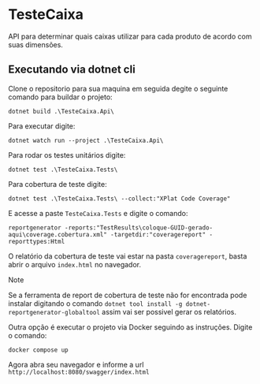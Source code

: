 # TesteCaixa

API para determinar quais caixas utilizar para cada produto de acordo com suas dimensões.

## Executando via dotnet cli

Clone o repositorio para sua maquina em seguida degite o seguinte comando para buildar o projeto:
```
dotnet build .\TesteCaixa.Api\
```

Para executar digite:
```
dotnet watch run --project .\TesteCaixa.Api\
```

Para rodar os testes unitários digite:
```
dotnet test .\TesteCaixa.Tests\
```

Para cobertura de teste digite:
```
dotnet test .\TesteCaixa.Tests\ --collect:"XPlat Code Coverage"
```

E acesse a paste `TesteCaixa.Tests` e digite o comando:
```
reportgenerator -reports:"TestResults\coloque-GUID-gerado-aqui\coverage.cobertura.xml" -targetdir:"coveragereport" -reporttypes:Html
```

O relatório da cobertura de teste vai estar na pasta `coveragereport`, basta abrir o arquivo `index.html` no navegador.

>[!NOTE]
> Se a ferramenta de report de cobertura de teste não for encontrada pode instalar digitando o comando `dotnet tool install -g dotnet-reportgenerator-globaltool` assim vai ser possivel gerar os relatórios.

Outra opção é executar o projeto via Docker seguindo as instruções. Digite o comando:
```
docker compose up
```

Agora abra seu navegador e informe a url `http://localhost:8080/swagger/index.html`